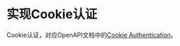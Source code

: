 # 实现Cookie认证

Cookie认证，对应OpenAPI文档中的[Cookie Authentication](https://swagger.io/docs/specification/authentication/cookie-authentication/)。
